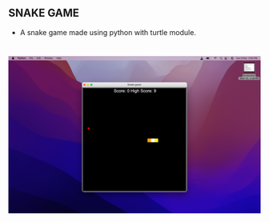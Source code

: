 ## SNAKE GAME
- A snake game made using python with turtle module.

#
<img src="./screenshot/1.png">